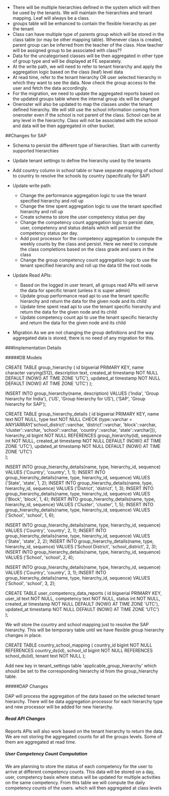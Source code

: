 - There will be multiple hierarchies defined in the system which will then be used by the tenants. We will maintain the hierarchies and tenant mapping. Leaf will always be a class.
- groups table will be enhanced to contain the flexible hierarchy as per the tenant
- Class can have multiple type of parents group which will be stored in the class table (or may be other mapping table). Whenever class is created, parent group can be inferred from the teacher of the class. How teacher will be assigned group to be associated with class?? 
- Data for the uncategorised classes will be then aggregated in other type of group type and will be displayed at FE separately. 
- At the write path, we will need to refer to tenant hierarchy and apply the aggregation logic based on the class (leaf) level data
- At read time, refer to the tenant hierarchy OR user selected hierarchy in which they want to see the data. Now check the group access to the user and fetch the data accordingly. 
- For the migration, we need to update the aggregated reports based on the updated groups table where the internal group ids will be changed
- Oneroster will also be updated to map the classes under the tenant defined hierarchy. We will still use the school information coming from oneroster even if the school is not parent of the class. School can be at any level in the hierarchy. Class will not be associated with the school and data will be then aggregated in other bucket. 


##Changes for SAP
- Schema to persist the different type of hierarchies. Start with currently supported hierarchies
- Update tenant settings to define the hierarchy used by the tenants
- Add country column in school table or have separate mapping of school to country to resolve the schools by country (specifically for SAP)
- Update write path:
	* Change the performance aggregation logic to use the tenant specified hierarchy and roll up 
	* Change the time spent aggregation logic to use the tenant specified hierarchy and roll up 
	* Create schema to store the user competency status per day
	* Change the competency count aggregation logic to persist date, user, competency and status details which will persist the competency status per day.
	* Add post processor for the competency aggregation to compute the weekly counts by the class and persist. Here we need to compute the class completions based on the class grade and users in the class
	* Change the group competency count aggregation logic to use the tenant specified hierarchy and roll up the data till the root node.
	
- Update Read APIs:
	* Based on the logged in user tenant, all groups read APIs will serve the data for specific tenant (unless it is super admin)
	* Update group performance read api to use the tenant specific hierarchy and return the data for the given node and its child
	* Update time spent read api to use the tenant specific hierarchy and return the data for the given node and its child
	* Update competency count api to use the tenant specific hierarchy and return the data for the given node and its child

- Migration
As we are not changing the group definitions and the way aggregated data is stored, there is no need of any migration for this.



###Implementation Details

#####DB Models

CREATE TABLE group_hierarchy (
	id bigserial PRIMARY KEY,
	name character varying(512),
	description text,
	created_at timestamp NOT NULL DEFAULT (NOW() AT TIME ZONE 'UTC'),
	updated_at timestamp NOT NULL DEFAULT (NOW() AT TIME ZONE 'UTC')
);

INSERT INTO group_hierarchy(name, description) VALUES ('India', 'Group hierarchy for India'), ('US', 'Group hierarchy for US'), ('SAP', 'Group hierarchy for SAP');

CREATE TABLE group_hierarchy_details (
	id bigserial PRIMARY KEY,
	name text NOT NULL,
	type text NOT NULL CHECK (type::varchar = ANY(ARRAY['school_district'::varchar, 'district'::varchar, 'block'::varchar, 'cluster'::varchar, 'school'::varchar, 'country'::varchar, 'state'::varchar])),
	hierarchy_id bigint NOT NULL REFERENCES group_hierarchy(id),
	sequence int NOT NULL,
	created_at timestamp NOT NULL DEFAULT (NOW() AT TIME ZONE 'UTC'),
	updated_at timestamp NOT NULL DEFAULT (NOW() AT TIME ZONE 'UTC')	
);

INSERT INTO group_hierarchy_details(name, type, hierarchy_id, sequence) VALUES ('Country', 'country', 1, 1);
INSERT INTO group_hierarchy_details(name, type, hierarchy_id, sequence) VALUES ('State', 'state', 1, 2);
INSERT INTO group_hierarchy_details(name, type, hierarchy_id, sequence) VALUES ('District', 'district', 1, 3);
INSERT INTO group_hierarchy_details(name, type, hierarchy_id, sequence) VALUES ('Block', 'block', 1, 4);
INSERT INTO group_hierarchy_details(name, type, hierarchy_id, sequence) VALUES ('Cluster', 'cluster', 1, 5);
INSERT INTO group_hierarchy_details(name, type, hierarchy_id, sequence) VALUES ('School', 'school', 1, 6);

INSERT INTO group_hierarchy_details(name, type, hierarchy_id, sequence) VALUES ('Country', 'country', 2, 1);
INSERT INTO group_hierarchy_details(name, type, hierarchy_id, sequence) VALUES ('State', 'state', 2, 2);
INSERT INTO group_hierarchy_details(name, type, hierarchy_id, sequence) VALUES ('School District', 'school_district', 2, 3);
INSERT INTO group_hierarchy_details(name, type, hierarchy_id, sequence) VALUES ('School', 'school', 2, 4);

INSERT INTO group_hierarchy_details(name, type, hierarchy_id, sequence) VALUES ('Country', 'country', 3, 1);
INSERT INTO group_hierarchy_details(name, type, hierarchy_id, sequence) VALUES ('School', 'school', 3, 2);

CREATE TABLE user_competency_data_reports ( 
	id bigserial PRIMARY KEY,
	user_id text NOT NULL,
	competency text NOT NULL,
	status int NOT NULL,
	created_at timestamp NOT NULL DEFAULT (NOW() AT TIME ZONE 'UTC'),
	updated_at timestamp NOT NULL DEFAULT (NOW() AT TIME ZONE 'UTC')	
);

We will store the country and school mapping just to resolve the SAP hierarchy. This will be temporary table until we have flexible group hierarchy changes in place.

CREATE TABLE country_school_mapping (
	country_id bigint NOT NULL REFERENCES country_ds(id),
	school_id bigint NOT NULL REFERENCES school_ds(id),
	tenant text NOT NULL
);

Add new key in tenant_settings table 'applicable_group_hierarchy' which should be set to the corresponding hierarchy id from the group_hierarchy table.

#####DAP Changes

DAP will process the aggregation of the data based on the selected tenant hierarchy. There will be data aggregation processor for each hierarchy type and new processor will be added for new hierarchy.

##### Read API Changes

Reports APIs will also work based on the tenant hierarchy to return the data. We are not storing the aggregated counts for all the groups levels. Some of them are aggregated at read time.

##### User Competency Count Computation

We are planning to store the status of each competency for the user to arrive at different competency counts. This data will be stored on a day, user, competency basis where status will be updated for multiple activities on the same competency. From this table we will compute the daily competency counts of the users. which will then aggregated at class levels 

